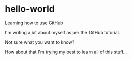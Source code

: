 # hello-world
Learning how to use GitHub

I'm writing a bit about myself as per the GitHub tutorial.

Not sure what you want to know?

How about that I'm trying my best to learn all of this stuff...
